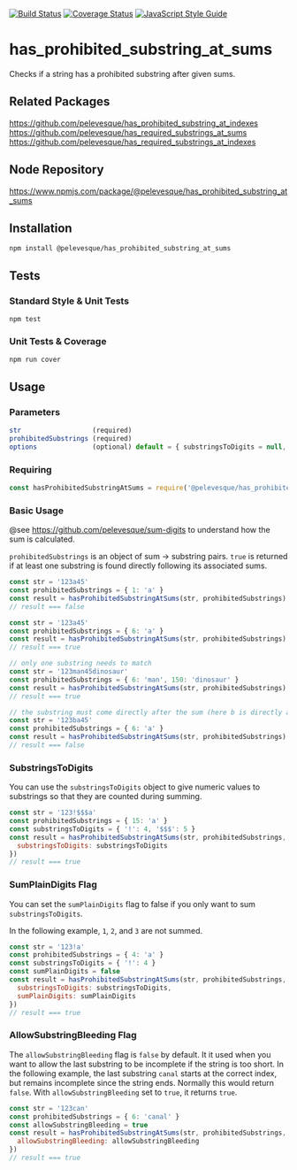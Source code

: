 [![Build Status](https://travis-ci.org/pelevesque/has_prohibited_substring_at_sums.svg?branch=master)](https://travis-ci.org/pelevesque/has_prohibited_substring_at_sums)
[![Coverage Status](https://coveralls.io/repos/github/pelevesque/has_prohibited_substring_at_sums/badge.svg?branch=master)](https://coveralls.io/github/pelevesque/has_prohibited_substring_at_sums?branch=master)
[![JavaScript Style Guide](https://img.shields.io/badge/code_style-standard-brightgreen.svg)](https://standardjs.com)

# has_prohibited_substring_at_sums

Checks if a string has a prohibited substring after given sums.

## Related Packages

https://github.com/pelevesque/has_prohibited_substring_at_indexes  
https://github.com/pelevesque/has_required_substrings_at_sums  
https://github.com/pelevesque/has_required_substrings_at_indexes  

## Node Repository

https://www.npmjs.com/package/@pelevesque/has_prohibited_substring_at_sums

## Installation

`npm install @pelevesque/has_prohibited_substring_at_sums`

## Tests

### Standard Style & Unit Tests

`npm test`

### Unit Tests & Coverage

`npm run cover`

## Usage

### Parameters

```js
str                  (required)
prohibitedSubstrings (required)
options              (optional) default = { substringsToDigits = null, sumPlainDigits = true,  allowSubstringBleeding = false }
```

### Requiring

```js
const hasProhibitedSubstringAtSums = require('@pelevesque/has_prohibited_substring_at_sums')
```

### Basic Usage

@see https://github.com/pelevesque/sum-digits to understand how the sum is calculated.

`prohibitedSubstrings` is an object of sum -> substring pairs. `true` is returned
if at least one substring is found directly following its associated sums.

```js
const str = '123a45'
const prohibitedSubstrings = { 1: 'a' }
const result = hasProhibitedSubstringAtSums(str, prohibitedSubstrings)
// result === false
```

```js
const str = '123a45'
const prohibitedSubstrings = { 6: 'a' }
const result = hasProhibitedSubstringAtSums(str, prohibitedSubstrings)
// result === true
```

```js
// only one substring needs to match
const str = '123man45dinosaur'
const prohibitedSubstrings = { 6: 'man', 150: 'dinosaur' }
const result = hasProhibitedSubstringAtSums(str, prohibitedSubstrings)
// result === true
```

```js
// the substring must come directly after the sum (here b is directly after the sum, not a)
const str = '123ba45'
const prohibitedSubstrings = { 6: 'a' }
const result = hasProhibitedSubstringAtSums(str, prohibitedSubstrings)
// result === false
```

### SubstringsToDigits

You can use the `substringsToDigits` object to give numeric values to substrings
so that they are counted during summing.

```js
const str = '123!$$$a'
const prohibitedSubstrings = { 15: 'a' }
const substringsToDigits = { '!': 4, '$$$': 5 }
const result = hasProhibitedSubstringAtSums(str, prohibitedSubstrings, {
  substringsToDigits: substringsToDigits
})
// result === true
```

### SumPlainDigits Flag

You can set the `sumPlainDigits` flag to false if you only want to sum
`substringsToDigits`.

In the following example, `1`, `2`, and `3` are not summed.

```js
const str = '123!a'
const prohibitedSubstrings = { 4: 'a' }
const substringsToDigits = { '!': 4 }
const sumPlainDigits = false
const result = hasProhibitedSubstringAtSums(str, prohibitedSubstrings, {
  substringsToDigits: substringsToDigits,
  sumPlainDigits: sumPlainDigits
})
// result === true
```

### AllowSubstringBleeding Flag

The `allowSubstringBleeding` flag is `false` by default. It it used when you want
to allow the last substring to be incomplete if the string is too short.
In the following example, the last substring `canal` starts at the correct index,
but remains incomplete since the string ends. Normally this would return `false`.
With `allowSubstringBleeding` set to `true`, it returns `true`.

```js
const str = '123can'
const prohibitedSubstrings = { 6: 'canal' }
const allowSubstringBleeding = true
const result = hasProhibitedSubstringAtSums(str, prohibitedSubstrings, {
  allowSubstringBleeding: allowSubstringBleeding
})
// result === true
```
